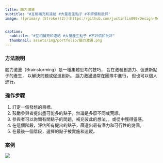 ```yaml
---
title: 腦力激盪
subtitle: "#互相補充和連結 #大量產生點子 #不評價和批評"
image: ![primary (Stroke)(2)](https://github.com/justinlin099/Design-Method-Website/assets/61717681/0a88e9a2-8677-40cd-a6a0-d01d4b8da9ad)


caption:
  subtitle: "#互相補充和連結 #大量產生點子 #不評價和批評"
  thumbnail: assets/img/portfolio/腦力激盪.png
---
```

### 方法說明
腦力激盪（Brainstorming）是一種集體思考的技巧，
旨在激發創造力、促進新點子的產生，
以解決問題或促進創新。
腦力激盪通常在團隊中進行，
但也可以個人進行。

### 操作步驟
1. 訂定一個發想的目標。
2. 鼓勵參與者提出盡可能多的點子，無論是多麼不同或荒謬。
3. 參與者可以詢問有關點子的問題，補充彼此的想法，，或從中獲得靈感。
4. 在這個階段，評估所有提出的點子，篩選出最有潛力和可行性的幾個。
5. 在最後一個階段，選擇的點子被實施和追蹤。

### 案例
<a href="https://github.com/justinlin099/Design-Method-Website/assets/61717681/7ebc2830-9796-4bc3-bdda-6b811af50194"><img src="https://github.com/justinlin099/Design-Method-Website/assets/61717681/7ebc2830-9796-4bc3-bdda-6b811af50194"  style="max-width:100%; height:auto;"></a>

